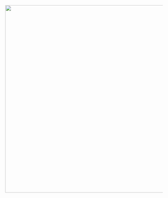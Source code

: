 <img src="{{baseUrl}}/handbook/images/gradeBreakdown.png" width="600"/>
<p/>

<panel header="[10%] Participation" minmized>
  <include src="participation.md" />
</panel>
<panel header="[40%] Exam" minmized>
  <include src="exams.md" />
</panel>
<panel header="[50%] Project" minmized>
  <include src="project-assessment.md" />
</panel>
